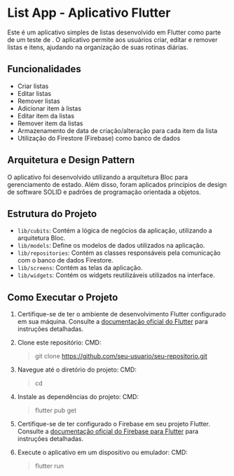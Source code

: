 # List App - Aplicativo Flutter

Este é um aplicativo simples de listas desenvolvido em Flutter como parte de um teste de . O aplicativo permite aos usuários criar, editar e remover listas e itens, ajudando na organização de suas rotinas diárias.

## Funcionalidades

- Criar listas
- Editar listas
- Remover listas
- Adicionar item à listas
- Editar item da listas
- Remover item da listas
- Armazenamento de data de criação/alteração para cada item da lista
- Utilização do Firestore (Firebase) como banco de dados

## Arquitetura e Design Pattern

O aplicativo foi desenvolvido utilizando a arquitetura Bloc para gerenciamento de estado. Além disso, foram aplicados princípios de design de software SOLID e padrões de programação orientada a objetos.

## Estrutura do Projeto

- `lib/cubits`: Contém a lógica de negócios da aplicação, utilizando a arquitetura Bloc.
- `lib/models`: Define os modelos de dados utilizados na aplicação.
- `lib/repositories`: Contém as classes responsáveis pela comunicação com o banco de dados Firestore.
- `lib/screens`: Contém as telas da aplicação.
- `lib/widgets`: Contém os widgets reutilizáveis utilizados na interface.

## Como Executar o Projeto

1. Certifique-se de ter o ambiente de desenvolvimento Flutter configurado em sua máquina. Consulte a [documentação oficial do Flutter](https://flutter.dev/docs/get-started/install) para instruções detalhadas.

2. Clone este repositório:
    CMD:
    > git clone https://github.com/seu-usuario/seu-repositorio.git

3. Navegue até o diretório do projeto:
    CMD:
    > cd <seu-repositorio>

4. Instale as dependências do projeto:
    CMD:
    > flutter pub get

5. Certifique-se de ter configurado o Firebase em seu projeto Flutter. Consulte a [documentação oficial do Firebase para Flutter](https://firebase.flutter.dev/docs/overview) para instruções detalhadas.

6. Execute o aplicativo em um dispositivo ou emulador:
    CMD:
    > flutter run